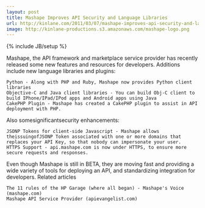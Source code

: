 ```yaml
---
layout: post
title: Mashape Improves API Security and Language Libraries
url: http://kinlane.com/2011/03/07/mashape-improves-api-security-and-language-libraries/
image: http://kinlane-productions.s3.amazonaws.com/mashape-logo.png
---
```

{% include JB/setup %}
Mashape, the API framework and marketplace service provider has recently released some new features and resources for developers.
Additions include new language libraries and plugins:

	Python - Along with PHP and Ruby, Mashape now provides Python client libraries
	Objective-C and Java client libraries - You can build Obj-C client to build IPhone/IPad/IPod apps and Android apps using Java
	CakePHP Plugin - Mashape has created a CakePHP plugin to assist in API deployment with PHP.

Also somesignificantsecurity enhancements:

	JSONP Tokens for client-side Javascript - Mashape allows theissuingofJSONP Token associated with one or more domains that replaces your API Key, so that nobody can impersonate your user.
	HTTPS Support - api.mashape.com is now under HTTPS, to ensure more secure requests and responses.

Even though Mashape is still in BETA, they are moving fast and providing a wide variety of tools for deploying an API, and standardizing integration for developers.
Related articles

	The 11 rules of the HP Garage (where all began) - Mashape's Voice (mashape.com)
	Mashape API Service Provider (apievangelist.com)

